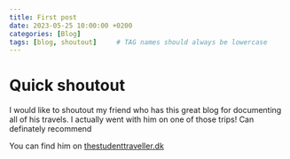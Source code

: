 ```yaml
---
title: First post
date: 2023-05-25 10:00:00 +0200
categories: [Blog]
tags: [blog, shoutout]     # TAG names should always be lowercase
---
```


# Quick shoutout
I would like to shoutout my friend who has this great blog for documenting all of his travels.
I actually went with him on one of those trips! Can definately recommend

You can find him on [thestudenttraveller.dk](https://thestudenttraveller.dk)
